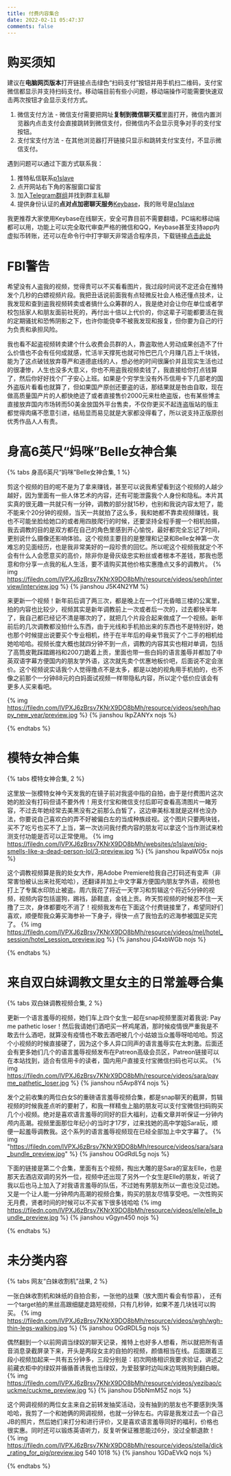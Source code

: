 ```yaml
---
title: 付费内容集合
date: 2022-02-11 05:47:37
comments: false
---
```


# 购买须知
建议在**电脑网页版本**打开链接点击绿色“扫码支付”按钮并用手机扫二维码，支付宝微信都显示并支持扫码支付。移动端目前有些小问题，移动端操作可能需要快速双击两次按钮才会显示支付方式。
1. 微信支付方法 - 微信支付需要把网址**复制到微信聊天框**里面打开，微信内置浏览器内点击支付会直接跳转到微信支付，但微信内不会显示竞争对手的支付宝按钮。
2. 支付宝支付方法 - 在其他浏览器打开链接只显示和跳转支付宝支付，不显示微信支付。

遇到问题可以通过下面方式联系我：
1. 推特私信联系[p1slave](https://twitter/p1slave)
2. 点开网站右下角的客服窗口留言
3. 加入[Telegram群组](https://t.me/p1slave_chatroom)并找到群主私聊
4. 提供身份认证的**点对点加密聊天服务**[Keybase](keybase.io/download)，我的账号是[p1slave](https://keybase.io/p1slave)

我更推荐大家使用Keybase在线聊天，安全可靠目前不需要翻墙，PC端和移动端都可以用，功能上可以完全取代审查严格的微信和QQ，Keybase甚至支持app内虚拟币转账，还可以在命令行中打字聊天非常适合程序员，下载链接[点击此处](https://keybase.io/download)


# FBI警告
希望没有人盗我的视频，觉得贵可以不买看看图片，我过段时间说不定还会在推特发个几秒的白嫖视频片段。我把丑话说前面我有点轻微反社会人格还懂点技术，让我发现和查到盗我视频转卖或者搞什么众筹群的人，我是绝对会让你在单位或者学校包括家人和朋友面前社死的，再付出十倍以上代价的，你这辈子可能都要活在我的定期骚扰和恐怖阴影之下，也许你能侥幸不被我发现和报复，但你要为自己的行为负责和承担风险。

我也看不起盗视频转卖建个什么收费会员群的人，靠盗取他人劳动成果创造不了什么价值也不会有任何成就感，忙活半天撑死也就可怜巴巴几个月赚几百上千块钱，能为了这点破钱放弃尊严和道德底线的人，想必他的时间很廉价并且现实生活也过的很凄惨，人生也没多大意义，你也不用盗我视频卖钱了，我直接给你打点钱算了，然后你好好找个厂子安心上班。如果是个穷学生没有外币信用卡下几部老的国外盗版片看看也就算了，但如果国产原创还要盗的话，那结果就是咎由自取，现在做高质量国产片的人都快绝迹了或者直接售价2000元来杜绝盗版，也有某些博主直接放弃国内市场转而50美金放国外平台售卖，不仅你更买不起连盗版站的版主都觉得肉痛不愿意引进，结局显而易见就是大家都没得看了，所以说支持正版原创优秀作品人人有责。

# 身高6英尺“妈咪”Belle女神合集
{% tabs 身高6英尺“妈咪”Belle女神合集, 1 %}
<!-- tab 与白妈的初次调教面试 -->
剪这个视频的目的呢不是为了拿来赚钱，甚至可以说我希望看到这个视频的人越少越好，因为里面有一些人体艺术的内容，还有可能泄露我个人身份和隐私。本片其实真的很无趣一共就只有一分钟，调教的部分就15秒，也别和我说内容太短了，能不能来个20分钟的视频，当天一共就拍了这么多，我和她都不靠卖视频赚钱，我也不可能坐脸给她口的或者用四肢爬行的时候，还要坚持全程手握一个相机拍摄，我去调教的目的是双方都在自己的角色里感到开心愉悦，最好都完全忘记了时间，更别说什么摄像还影响体验。这个视频主要目的是整理和记录和Belle女神第一次难忘的见面经历，也是我非常美好的一段珍贵的回忆。所以呢这个视频我就定个不会有什么人会愿意买的高价，除非你是骨灰级忠实粉丝或者根本不差钱，那我也愿意和你分享一点我的私人生活，要不请购买其他价格实惠撸点又多的调教片。
{% img https://filedn.com/lVPXJ6zBrsv7KNrX9DO8bMh/resource/videos/seph/interview/interview.jpg %}
{% jianshou J5K4N2YM %}
<!-- endtab -->

<!-- tab 黑丝白妈新年调教短片 -->
来更新一个视频！新年前后调了两三次，都是晚上在一个灯光昏暗三楼的公寓里，拍的内容也比较少，视频其实是新年调教前上一次或者后一次的，过去都快半年了，我自己都已经记不清是哪次的了，就把几个片段合起来做成了一个视频。新年前后的几次调教都没拍什么东西，由于光线和手机拍出来的东西也不是特别好，她也那个时候提出说要买个专业相机，终于在半年后的母亲节我买了个二手的相机给她哈哈哈。视频长度大概也就四分钟不到一点，调教的内容其实也相对单调，包括了高筒皮靴踩踏踢裆和200刀跪着上贡，里面也带一些白妈的语言羞辱并都加了中英双语字幕方便国内的朋友学外语，这次就先卖个优惠地板价吧，后面说不定会涨价。这个视频说实话我个人觉得撸点不是太多，都是以她的视角用手机拍的，也不像之前那个一分钟88元的白妈面试视频一样带隐私内容，所以定个低价应该会有更多人买来看吧。

{% img https://filedn.com/lVPXJ6zBrsv7KNrX9DO8bMh/resource/videos/seph/happy_new_year/preview.jpg %}
{% jianshou lkpZANYx nojs %}

<!-- endtab -->
{% endtabs %}


# 模特女神合集
{% tabs 模特女神合集, 2 %}
<!-- tab 性感的中指 -->
这里放一张模特女神今天发我的在镜子前对我竖中指的自拍，由于是付费图片这次她的脸没有打码但请不要外传！用支付宝和微信支付后即可查看高清图片一睹芳容，不过去年她经常去美黑没有之前那么白皙了，这边审美标准就是这样也没办法，你要说自己喜欢白的弄不好被偏白左的当成种族歧视。这个图片只要两块钱，买不了吃亏也买不了上当，第一次访问我付费内容的朋友可以拿这个当作测试来检测支付功能是否可以正常使用。
{% img https://filedn.com/lVPXJ6zBrsv7KNrX9DO8bMh/websites/p1slave/pig-smells-like-a-dead-person-lol/3-preview.jpg %}
{% jianshou lkpaWO5x nojs %}
<!-- endtab -->

<!-- tab 红底细高跟酒店调教 -->
这个调教视频算是我的处女大作，用Adobe Premiere给我自己打码还有变声（非常害怕被认出来社死哈哈），还翻译并加上中文字幕方便国内朋友学外语，视频也打上了专属水印防止被盗。周六我花了将近一天学习和剪辑这个将近5分钟的视频，视频内容包括遛狗，踢裆，舔鞋底，金钱上贡。昨天剪视频的时候忍不住一天撸了三次，身体都要吃不消了！视频我发布在下面这个付费链接里了，希望同好们喜欢，顺便帮我众筹买海参补一下身子，得快一点了我怕去的迟海参被国足买完了。
{% img https://filedn.com/lVPXJ6zBrsv7KNrX9DO8bMh/resource/videos/mel/hotel_session/hotel_session_preview.jpg %}
{% jianshou jG4xbWGb nojs %}
<!-- endtab -->
{% endtabs %}



# 来自双白妹调教文里女主的日常羞辱合集
{% tabs 双白妹调教视频合集, 2 %}
<!-- tab 白妹语言羞辱初体验 -->
更新一个语言羞辱的视频，她们车上四个女生一起在snap视频里面对着我说: Pay me pathetic loser！然后我请她们酒吧买一杯鸡尾酒，那时候疫情很严重我是不敢去什么酒吧，就算没有疫情也不敢去酒吧被几个小姑娘当众羞辱呀哈哈哈。剪这个小视频的时候直接硬了，因为这个多人异口同声的语言羞辱实在太刺激。后面还会有更多她们几个的语言羞辱视频发布在Patreon高级会员区，Patreon链接可以在本站找到，适合有信用卡的读者，国内用户直接支付宝微信扫码也可以买。
{% img https://filedn.com/lVPXJ6zBrsv7KNrX9DO8bMh/resource/videos/sara/payme_pathetic_loser.jpg %}
{% jianshou n5Avp8Y4 nojs %}
<!-- endtab -->

<!-- tab 语言羞辱合集一 -->
发个之前收集的两位白女S的重磅语言羞辱视频合集，都是snap聊天的截屏，剪辑视频的时候我差点听的要射了，和我一样精虫上脑的朋友可以支付宝微信扫码购买几个小视频。绝对是喜欢语言羞辱的同好的巨大福利，边看文章并听保证一分钟内颅内高潮。视频里面那位年纪小的当时才17岁，过来找她的高中学姐Sara玩，顺便一起羞辱调教我。这个系列的语言羞辱视频现在已经全部加上中文字幕了。
{% img "https://filedn.com/lVPXJ6zBrsv7KNrX9DO8bMh/resource/videos/sara/sara_bundle_preview.jpg" %}
{% jianshou  OGdRdL5g nojs %}
<!-- endtab -->

<!-- tab 语言羞辱合集二 -->
下面的链接是第二个合集，里面有五个视频，掏出大雕的是Sara的室友Elle，也是那天去酒店双调的另外一位，视频中还出现了另外一个女生是Elle的朋友，听说了我以后也马上加入了对我语言羞辱的队伍，不过她有男朋友所以一直也没见过她。又是一个让人能一分钟颅内高潮的视频合集，购买的朋友尽情享受吧。一次性购买无月费，贤者时间的时候可以不买省下很多钱哈哈
{% img https://filedn.com/lVPXJ6zBrsv7KNrX9DO8bMh/resource/videos/elle/elle_bundle_preview.jpg %}
{% jianshou vGgyn450 nojs %}
<!-- endtab -->
{% endtabs %}


# 未分类内容
{% tabs 网友“白妹收割机”战果, 2 %}
<!-- tab 自拍合照和腿 -->
一张白妹收割机和妹纸的自拍合影，一张他的战果（放大图片看会有惊喜）， 还有一个target拍的黑丝高跟细腿走路短视频，只有几秒钟，如果不差几块钱可以购买。
{% img https://filedn.com/lVPXJ6zBrsv7KNrX9DO8bMh/resource/videos/wgh/wgh-thin-legs-walking.jpg %}
{% jianshou OGdRDL5g nojs %}
<!-- endtab -->

<!-- tab 被国内高颜值女主绿到晕厥 -->
偶然翻到一个以前网调当绿奴的聊天记录，推特上也好多人想看，所以就把所有语音消息录截屏录下来，开头是两段女主的自拍的视频，颜值相当在线。后面跟着三段小视频加起来一共有五分钟多，三段分别是：初次网络相识我要求验证，讲述之前藏衣柜中的绿奴并循循善诱我也当绿奴，为爱鼓掌时边叫床边骂贱狗到翻白眼。
{% img https://filedn.com/lVPXJ6zBrsv7KNrX9DO8bMh/resource/videos/yezibao/cuckme/cuckme_preview.jpg %}
{% jianshou D5bNmM5Z nojs %}
<!-- endtab -->

<!-- tab Dick Rating 网调 -->
这个网调视频的两位女主来自之前转发抽奖活动，没有抽到的朋友也不要感到失落哈哈，我剪了一个和她俩的网调视频，也就一分钟左右。内容是我发过去一个自己JB的照片，然后她们来打分和进行评价，又是喜欢语言羞辱同好的福利，价格也很实惠。同时还可以锻炼英语听力，反复听保证雅思能过6分，没过全额退款！
{% img https://filedn.com/lVPXJ6zBrsv7KNrX9DO8bMh/resource/videos/stella/dick_rating_for_pig/preview.jpg 540 1018 %}
{% jianshou 1GDaEVkQ nojs %}
<!-- endtab -->
{% endtabs %}
